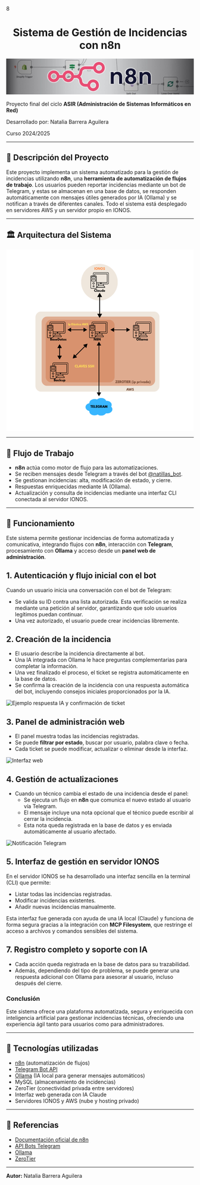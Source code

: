 8<div align="center">
  <h1>Sistema de Gestión de Incidencias con n8n</h1>
</div>

<p align="center">
  <img src="img/n8n.jpg" alt="n8n" />
</p>


Proyecto final del ciclo **ASIR (Administración de Sistemas Informáticos en Red)**

Desarrollado por: Natalia Barrera Aguilera

Curso 2024/2025


---

## 📁 Descripción del Proyecto

Este proyecto implementa un sistema automatizado para la gestión de incidencias utilizando **n8n**, una **herramienta de automatización de flujos de trabajo**. Los usuarios pueden reportar incidencias mediante un bot de Telegram, y estas se almacenan en una base de datos, se responden automáticamente con mensajes útiles generados por IA (Ollama) y se notifican a través de diferentes canales. Todo el sistema está desplegado en servidores AWS y un servidor propio en IONOS.

---

## 🏛️ Arquitectura del Sistema

<p align="center">
  <img src="img/estructuraRed.png" alt="Esquema de red">
</p>


---

## 📅 Flujo de Trabajo

- **n8n** actúa como motor de flujo para las automatizaciones.
- Se reciben mensajes desde Telegram a través del bot [@natillas_bot](http://t.me/natillas_bot).
- Se gestionan incidencias: alta, modificación de estado, y cierre.
- Respuestas enriquecidas mediante IA (Ollama).
- Actualización y consulta de incidencias mediante una interfaz CLI conectada al servidor IONOS.

---

## 📄 Funcionamiento

Este sistema permite gestionar incidencias de forma automatizada y comunicativa, integrando flujos con **n8n**, interacción con **Telegram**, procesamiento con **Ollama** y acceso desde un **panel web de administración**.

## 1. Autenticación y flujo inicial con el bot

Cuando un usuario inicia una conversación con el bot de Telegram:

- Se valida su ID contra una lista autorizada. Esta verificación se realiza mediante una petición al servidor, garantizando que solo usuarios legítimos puedan continuar.
- Una vez autorizado, el usuario puede crear incidencias libremente.

## 2. Creación de la incidencia

- El usuario describe la incidencia directamente al bot.
- Una IA integrada con Ollama le hace preguntas complementarias para completar la información.
- Una vez finalizado el proceso, el ticket se registra automáticamente en la base de datos.
- Se confirma la creación de la incidencia con una respuesta automática del bot, incluyendo consejos iniciales proporcionados por la IA.

![Ejemplo respuesta IA y confirmación de ticket](WhatsApp%20Image%202025-06-02%20at%2013.44.24%20(2).jpeg)

## 3. Panel de administración web

- El panel muestra todas las incidencias registradas.
- Se puede **filtrar por estado**, buscar por usuario, palabra clave o fecha.
- Cada ticket se puede modificar, actualizar o eliminar desde la interfaz.

![Interfaz web](interfaz%20(1).PNG)

## 4. Gestión de actualizaciones

- Cuando un técnico cambia el estado de una incidencia desde el panel:
  - Se ejecuta un flujo en **n8n** que comunica el nuevo estado al usuario vía Telegram.
  - El mensaje incluye una nota opcional que el técnico puede escribir al cerrar la incidencia.
  - Esta nota queda registrada en la base de datos y es enviada automáticamente al usuario afectado.

![Notificación Telegram](WhatsApp%20Image%202025-06-02%20at%2013.48.13%20(1).jpeg)


## 5. Interfaz de gestión en servidor IONOS

En el servidor IONOS se ha desarrollado una interfaz sencilla en la terminal (CLI) que permite:

- Listar todas las incidencias registradas.
- Modificar incidencias existentes.
- Añadir nuevas incidencias manualmente.

Esta interfaz fue generada con ayuda de una IA local (Claude) y funciona de forma segura gracias a la integración con **MCP Filesystem**, que restringe el acceso a archivos y comandos sensibles del sistema.

## 7. Registro completo y soporte con IA

- Cada acción queda registrada en la base de datos para su trazabilidad.
- Además, dependiendo del tipo de problema, se puede generar una respuesta adicional con Ollama para asesorar al usuario, incluso después del cierre.




### Conclusión

Este sistema ofrece una plataforma automatizada, segura y enriquecida con inteligencia artificial para gestionar incidencias técnicas, ofreciendo una experiencia ágil tanto para usuarios como para administradores.


---
## 🔧 Tecnologías utilizadas

* [n8n](https://n8n.io/) (automatización de flujos)
* [Telegram Bot API](https://core.telegram.org/bots)
* [Ollama](https://ollama.com/) (IA local para generar mensajes automáticos)
* MySQL (almacenamiento de incidencias)
* ZeroTier (conectividad privada entre servidores)
* Interfaz web generada con IA Claude
* Servidores IONOS y AWS (nube y hosting privado)

---


## 📖 Referencias

* [Documentación oficial de n8n](https://docs.n8n.io/)
* [API Bots Telegram](https://core.telegram.org/bots/api)
* [Ollama](https://ollama.com/)
* [ZeroTier](https://www.zerotier.com/)

---

**Autor:** Natalia Barrera Aguilera
